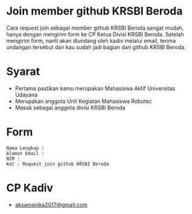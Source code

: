 # Join member github KRSBI Beroda
Cara request join sebagai member github KRSBI Beroda sangat mudah, hanya dengan mengirim form ke CP Ketua Divisi KRSBI Beroda. Setelah mengirim form, nanti akan diundang oleh kadiv melalui email, terima undangan tersebut dan kau sudah jadi bagian dari github KRSBI Beroda.
# Syarat
- Pertama pastikan kamu merupakan Mahasiswa Aktif Universitas Udayana
- Merupakan anggota Unit Kegiatan Mahasiswa Robotec
- Masuk sebagai anggota divisi KRSBI Beroda
# Form
```
Nama Lengkap : 
Alamat Email : 
NIM : 
Ket : Request join github KRSBI Beroda
```
# CP Kadiv
- aksamanika2017@gmail.com
